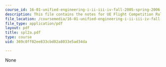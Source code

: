 ```yaml
---
course_id: 16-01-unified-engineering-i-ii-iii-iv-fall-2005-spring-2006
description: This file contains the notes for UE Flight Competition Rules.
file_location: /coursemedia/16-01-unified-engineering-i-ii-iii-iv-fall-2005-spring-2006/369c0ff02ee833cbd02a8033e5ad34da_spl2a.pdf
file_type: application/pdf
layout: pdf
title: spl2a.pdf
type: course
uid: 369c0ff02ee833cbd02a8033e5ad34da

---
```

None